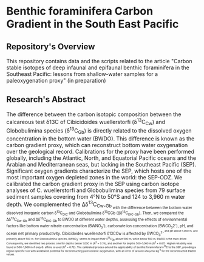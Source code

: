 # Benthic foraminifera Carbon Gradient in the South East Pacific

## Repository's Overview

This repository contains data and the scripts related to the article "Carbon stable isotopes of deep infaunal and epifaunal benthic foraminifera in the Southeast Pacific: lessons from shallow-water samples for a paleoxygenation proxy" (in preparation)

## Research's Abstract

The difference between the carbon isotopic composition between the calcareous test δ13C of Cibicidoides wuellerstorfi (δ<sup>13</sup>C<sub>Cw</sub>) and Globobulimina species (δ<sup>13</sup>C<sub>Gb</sub>) is directly related to the dissolved oxygen concentration in the bottom water (BWDO). This difference is known as the carbon gradient proxy, which can reconstruct bottom water oxygenation over the geological record. Calibrations for the proxy have been performed globally, including the Atlantic, North, and Equatorial Pacific oceans and the Arabian and Mediterranean seas, but lacking in the Southeast Pacific (SEP). Significant oxygen gradients characterize the SEP, which hosts one of the most important oxygen depleted zones in the world: the SEP-ODZ. We calibrated the carbon gradient proxy in the SEP using carbon isotope analyses of C. wuellerstorfi and Globobulimina species from 79 surface sediment samples covering from 4°N to 50°S and 124 to 3,960 m water depth. We complemented the Δδ<sup>13</sup>C<sub>Cw-Gb<sub> with the difference between the bottom water dissolved inorganic carbon δ<sup>13</sup>C<sub>DIC</sub> and Globobulimina δ<sup>13</sup>CGb (Δδ<sup>13</sup>C<sub>DIC-Gb</sub>). Then, we compared the Δδ<sup>13</sup>C<sub>Cw-Gb</sub> and Δδ<sup>13</sup>C<sub>DIC-Gb</sub> to BWDO at different water depths, assessing the effects of environmental factors like bottom water nitrate concentration (BWNO<sub>3</sub><sup>-</sup>), carbonate ion concentration (BWCO<sub>3</sub>2<sup>-</sup>), pH, and ocean net primary productivity. Cibicidoides wuellerstorfi δ13CCw is affected by BWCO<sub>3</sub><sup>2-<sup> and pH above 1,000 m, and primarily above 500 m. For Globobulimina species, BWNO<sub>3</sub><sup>-</sup> seems to impact their δ<sup>13</sup>C<sub>Gb</sub> above 500 m, while below 500 m, BWDO is the main driver. Consequently, we identified two proxies: one for depths below 1,000 m (R<sup>2</sup> = 0.74), and another for depths 500–1,000 m (R<sup>2</sup> = 0.67). Higher reliability was found at 500–1,000 m if only G. affinis is used (R<sup>2</sup> = 0.72). The calibrated proxies extend the applicability of benthic foraminiferal δ<sup>13</sup>C to the SEP, providing a region-specific tool with worldwide potential for reconstructing past oceanic oxygenation, with an error of around ±14 µmol kg<sup>-1</sup> for the reconstructed BWDO values.

